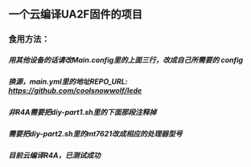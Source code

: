 
## 一个云编译UA2F固件的项目

### 食用方法：
##### 用其他设备的话请改Main.config里的上面三行，改成自己所需要的 config
##### 换源，main.yml里的地址REPO_URL: https://github.com/coolsnowwolf/lede
##### 非R4A需要把diy-part1.sh里的下面那段注释掉
##### 需要把diy-part2.sh里的mt7621改成相应的处理器型号
##### 目前云编译R4A，已测试成功
